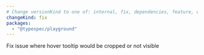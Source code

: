 ```yaml
---
# Change versionKind to one of: internal, fix, dependencies, feature, deprecation, breaking
changeKind: fix
packages:
  - "@typespec/playground"
---
```


Fix issue where hover tooltip would be cropped or not visible
